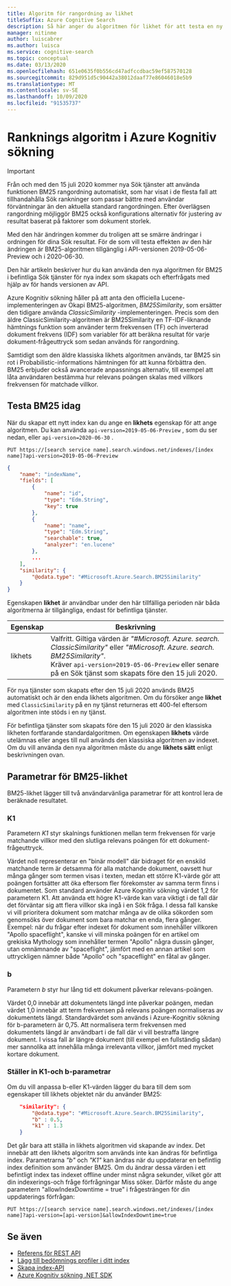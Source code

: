 ```yaml
---
title: Algoritm för rangordning av likhet
titleSuffix: Azure Cognitive Search
description: Så här anger du algoritmen för likhet för att testa en ny likhets algoritm för rangordning
manager: nitinme
author: luiscabrer
ms.author: luisca
ms.service: cognitive-search
ms.topic: conceptual
ms.date: 03/13/2020
ms.openlocfilehash: 651e0635f0b556cd47adfccdbac59ef587570128
ms.sourcegitcommit: 829d951d5c90442a38012daaf77e86046018e5b9
ms.translationtype: MT
ms.contentlocale: sv-SE
ms.lasthandoff: 10/09/2020
ms.locfileid: "91535737"
---
```

# <a name="ranking-algorithm-in-azure-cognitive-search"></a>Ranknings algoritm i Azure Kognitiv sökning

> [!IMPORTANT]
> Från och med den 15 juli 2020 kommer nya Sök tjänster att använda funktionen BM25 rangordning automatiskt, som har visat i de flesta fall att tillhandahålla Sök rankninger som passar bättre med användar förväntningar än den aktuella standard rangordningen. Efter överlägsen rangordning möjliggör BM25 också konfigurations alternativ för justering av resultat baserat på faktorer som dokument storlek.  
>
> Med den här ändringen kommer du troligen att se smärre ändringar i ordningen för dina Sök resultat. För de som vill testa effekten av den här ändringen är BM25-algoritmen tillgänglig i API-versionen 2019-05-06-Preview och i 2020-06-30.  

Den här artikeln beskriver hur du kan använda den nya algoritmen för BM25 i befintliga Sök tjänster för nya index som skapats och efterfrågats med hjälp av för hands versionen av API.

Azure Kognitiv sökning håller på att anta den officiella Lucene-implementeringen av Okapi BM25-algoritmen, *BM25Similarity*, som ersätter den tidigare använda *ClassicSimilarity* -implementeringen. Precis som den äldre ClassicSimilarity-algoritmen är BM25Similarity en TF-IDF-liknande hämtnings funktion som använder term frekvensen (TF) och inverterad dokument frekvens (IDF) som variabler för att beräkna resultat för varje dokument-frågeuttryck som sedan används för rangordning. 

Samtidigt som den äldre klassiska likhets algoritmen används, tar BM25 sin rot i Probabilistic-informations hämtningen för att kunna förbättra den. BM25 erbjuder också avancerade anpassnings alternativ, till exempel att låta användaren bestämma hur relevans poängen skalas med villkors frekvensen för matchade villkor.

## <a name="how-to-test-bm25-today"></a>Testa BM25 idag

När du skapar ett nytt index kan du ange en **likhets** egenskap för att ange algoritmen. Du kan använda `api-version=2019-05-06-Preview` , som du ser nedan, eller `api-version=2020-06-30` .

```
PUT https://[search service name].search.windows.net/indexes/[index name]?api-version=2019-05-06-Preview
```

```json  
{
    "name": "indexName",
    "fields": [
        {
            "name": "id",
            "type": "Edm.String",
            "key": true
        },
        {
            "name": "name",
            "type": "Edm.String",
            "searchable": true,
            "analyzer": "en.lucene"
        },
        ...
    ],
    "similarity": {
        "@odata.type": "#Microsoft.Azure.Search.BM25Similarity"
    }
}
```

Egenskapen **likhet** är användbar under den här tillfälliga perioden när båda algoritmerna är tillgängliga, endast för befintliga tjänster. 

| Egenskap | Beskrivning |
|----------|-------------|
| likhets | Valfritt. Giltiga värden är *"#Microsoft. Azure. search. ClassicSimilarity"* eller *"#Microsoft. Azure. search. BM25Similarity"*. <br/> Kräver `api-version=2019-05-06-Preview` eller senare på en Sök tjänst som skapats före den 15 juli 2020. |

För nya tjänster som skapats efter den 15 juli 2020 används BM25 automatiskt och är den enda likhets algoritmen. Om du försöker ange **likhet** med `ClassicSimilarity` på en ny tjänst returneras ett 400-fel eftersom algoritmen inte stöds i en ny tjänst.

För befintliga tjänster som skapats före den 15 juli 2020 är den klassiska likheten fortfarande standardalgoritmen. Om egenskapen **likhets** värde utelämnas eller anges till null används den klassiska algoritmen av indexet. Om du vill använda den nya algoritmen måste du ange **likhets sätt** enligt beskrivningen ovan.

## <a name="bm25-similarity-parameters"></a>Parametrar för BM25-likhet

BM25-likhet lägger till två användarvänliga parametrar för att kontrol lera de beräknade resultatet.

### <a name="k1"></a>K1

Parametern *K1* styr skalnings funktionen mellan term frekvensen för varje matchande villkor med den slutliga relevans poängen för ett dokument-frågeuttryck.

Värdet noll representerar en "binär modell" där bidraget för en enskild matchande term är detsamma för alla matchande dokument, oavsett hur många gånger som termen visas i texten, medan ett större K1-värde gör att poängen fortsätter att öka eftersom fler förekomster av samma term finns i dokumentet. Som standard använder Azure Kognitiv sökning värdet 1,2 för parametern K1. Att använda ett högre K1-värde kan vara viktigt i de fall där det förväntar sig att flera villkor ska ingå i en Sök fråga. I dessa fall kanske vi vill prioritera dokument som matchar många av de olika sökorden som genomsöks över dokument som bara matchar en enda, flera gånger. Exempel: när du frågar efter indexet för dokument som innehåller villkoren "Apollo spaceflight", kanske vi vill minska poängen för en artikel om grekiska Mythology som innehåller termen "Apollo" några dussin gånger, utan omnämnande av "spaceflight", jämfört med en annan artikel som uttryckligen nämner både "Apollo" och "spaceflight" en fåtal av gånger. 
 
### <a name="b"></a>b

Parametern *b* styr hur lång tid ett dokument påverkar relevans-poängen.

Värdet 0,0 innebär att dokumentets längd inte påverkar poängen, medan värdet 1,0 innebär att term frekvensen på relevans poängen normaliseras av dokumentets längd. Standardvärdet som används i Azure-Kognitiv sökning för b-parametern är 0,75. Att normalisera term frekvensen med dokumentets längd är användbart i de fall där vi vill bestraffa längre dokument. I vissa fall är längre dokument (till exempel en fullständig sådan) mer sannolika att innehålla många irrelevanta villkor, jämfört med mycket kortare dokument.

### <a name="setting-k1-and-b-parameters"></a>Ställer in K1-och b-parametrar

Om du vill anpassa b-eller K1-värden lägger du bara till dem som egenskaper till likhets objektet när du använder BM25:

```json
    "similarity": {
        "@odata.type": "#Microsoft.Azure.Search.BM25Similarity",
        "b" : 0.5,
        "k1" : 1.3
    }
```

Det går bara att ställa in likhets algoritmen vid skapande av index. Det innebär att den likhets algoritm som används inte kan ändras för befintliga index. Parametrarna *"b"* och *"K1"* kan ändras när du uppdaterar en befintlig index definition som använder BM25. Om du ändrar dessa värden i ett befintligt index tas indexet offline under minst några sekunder, vilket gör att din indexerings-och fråge förfrågningar Miss söker. Därför måste du ange parametern "allowIndexDowntime = true" i frågesträngen för din uppdaterings förfrågan:

```http
PUT https://[search service name].search.windows.net/indexes/[index name]?api-version=[api-version]&allowIndexDowntime=true
```

## <a name="see-also"></a>Se även  

+ [Referens för REST API](/rest/api/searchservice/)
+ [Lägg till bedömnings profiler i ditt index](index-add-scoring-profiles.md)
+ [Skapa index-API](/rest/api/searchservice/create-index)
+ [Azure Kognitiv sökning .NET SDK](/dotnet/api/overview/azure/search)